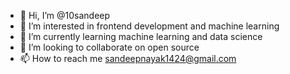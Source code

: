 - 👋 Hi, I’m @10sandeep
- 👀 I’m interested in frontend development and machine learning
- 🌱 I’m currently learning machine learning and data science
- 💞️ I’m looking to collaborate on open source
- 📫 How to reach me sandeepnayak1424@gmail.com

<!---
10sandeep/10sandeep is a ✨ special ✨ repository because its `README.md` (this file) appears on your GitHub profile.
You can click the Preview link to take a look at your changes.
--->
